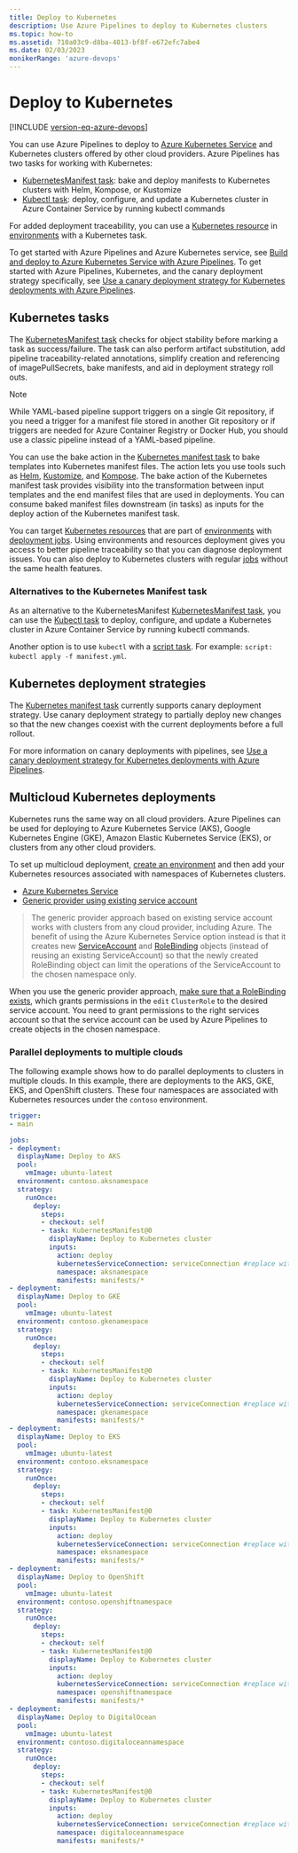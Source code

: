 ```yaml
---
title: Deploy to Kubernetes
description: Use Azure Pipelines to deploy to Kubernetes clusters
ms.topic: how-to
ms.assetid: 710a03c9-d8ba-4013-bf8f-e672efc7abe4
ms.date: 02/03/2023
monikerRange: 'azure-devops'
---
```


# Deploy to Kubernetes

[!INCLUDE [version-eq-azure-devops](../../../includes/version-eq-azure-devops.md)]

You can use Azure Pipelines to deploy to [Azure Kubernetes Service](/azure/aks/) and Kubernetes clusters offered by other cloud providers. Azure Pipelines has two tasks for working with Kubernetes:

* [KubernetesManifest task](/azure/devops/pipelines/tasks/reference/kubernetes-manifest-v0): bake and deploy manifests to Kubernetes clusters with Helm, Kompose, or Kustomize
* [Kubectl task](/azure/devops/pipelines/tasks/reference/kubernetes-v1): deploy, configure, and update a Kubernetes cluster in Azure Container Service by running kubectl commands

For added deployment traceability, you can use a [Kubernetes resource](../../process/environments-kubernetes.md) in [environments](../../process/environments.md) with a Kubernetes task. 

To get started with Azure Pipelines and Azure Kubernetes service, see [Build and deploy to Azure Kubernetes Service with Azure Pipelines](/azure/aks/devops-pipeline). To get started with Azure Pipelines, Kubernetes, and the canary deployment strategy specifically, see [Use a canary deployment strategy for Kubernetes deployments with Azure Pipelines](./canary-demo.md). 

## Kubernetes tasks

The [KubernetesManifest task](/azure/devops/pipelines/tasks/reference/kubernetes-manifest-v0) checks for object stability before marking a task as success/failure. The task can also perform artifact substitution, add pipeline traceability-related annotations, simplify creation and referencing of imagePullSecrets, bake manifests, and aid in deployment strategy roll outs.

> [!NOTE]
>  While YAML-based pipeline support triggers on a single Git repository, if you need a trigger for a manifest file stored in another Git repository or if triggers are needed for Azure Container Registry or Docker Hub, you should use a classic pipeline instead of a YAML-based pipeline.

You can use the bake action in the [Kubernetes manifest task](/azure/devops/pipelines/tasks/reference/kubernetes-manifest-v0) to bake templates into Kubernetes manifest files. The action lets you use tools such as [Helm](https://helm.sh), [Kustomize](https://github.com/kubernetes-sigs/kustomize), and [Kompose](https://github.com/kubernetes/kompose). The bake action of the Kubernetes manifest task provides visibility into the transformation between input templates and the end manifest files that are used in deployments.  You can consume baked manifest files downstream (in tasks) as inputs for the deploy action of the Kubernetes manifest task. 

You can target [Kubernetes resources](../../process/environments-kubernetes.md) that are part of [environments](../../process/environments.md) with [deployment jobs](../../process/deployment-jobs.md). Using environments and resources deployment gives you access to better pipeline traceability so that you can diagnose deployment issues. You can also deploy to Kubernetes clusters with regular [jobs](../../process/phases.md) without the same health features.

### Alternatives to the Kubernetes Manifest task

As an alternative to the KubernetesManifest [KubernetesManifest task](/azure/devops/pipelines/tasks/reference/kubernetes-manifest-v0), you can use the [Kubectl task](/azure/devops/pipelines/tasks/reference/kubernetes-v1) to deploy, configure, and update a Kubernetes cluster in Azure Container Service by running kubectl commands. 

Another option is to use `kubectl` with a [script task](../../scripts/cross-platform-scripting.md). For example: ```script: kubectl apply -f manifest.yml```. 

## Kubernetes deployment strategies

The [Kubernetes manifest task](/azure/devops/pipelines/tasks/reference/kubernetes-manifest-v0) currently supports canary deployment strategy. Use canary deployment strategy to partially deploy new changes so that the new changes coexist with the current deployments before  a full rollout. 

For more information on canary deployments with pipelines, see [Use a canary deployment strategy for Kubernetes deployments with Azure Pipelines](./canary-demo.md). 

## Multicloud Kubernetes deployments

Kubernetes runs the same way on all cloud providers. Azure Pipelines can be used for deploying to Azure Kubernetes Service (AKS), Google Kubernetes Engine (GKE), Amazon Elastic Kubernetes Service (EKS), or clusters from any other cloud providers.

To set up multicloud deployment, [create an environment](../../process/environments.md#creation) and then add your Kubernetes resources associated with namespaces of Kubernetes clusters. 

* [Azure Kubernetes Service](../../process/environments-kubernetes.md#use-azure-kubernetes-service)
* [Generic provider using existing service account](../../process/environments-kubernetes.md#use-an-existing-service-account)

> The generic provider approach based on existing service account works with clusters from any cloud provider, including Azure. The benefit of using the Azure Kubernetes Service option instead is that it creates new [ServiceAccount](https://kubernetes.io/docs/tasks/configure-pod-container/configure-service-account/) and [RoleBinding](https://kubernetes.io/docs/reference/access-authn-authz/rbac/#service-account-permissions) objects (instead of reusing an existing ServiceAccount) so that the newly created RoleBinding object can limit the operations of the ServiceAccount to the chosen namespace only.

When you use the generic provider approach, [make sure that a RoleBinding exists](https://kubernetes.io/docs/reference/access-authn-authz/rbac/#kubectl-create-rolebinding), which grants permissions in the `edit` `ClusterRole` to the desired service account. You need to grant permissions to the right services account so that the service account can be used by Azure Pipelines to create objects in the chosen namespace.

### Parallel deployments to multiple clouds

The following example shows how to do parallel deployments to clusters in multiple clouds. In this example, there are deployments to the AKS, GKE, EKS, and OpenShift clusters. These four namespaces are associated with Kubernetes resources under the `contoso` environment. 

```YAML
trigger:
- main

jobs:
- deployment:
  displayName: Deploy to AKS
  pool:
    vmImage: ubuntu-latest
  environment: contoso.aksnamespace
  strategy:
    runOnce:
      deploy:
        steps:
        - checkout: self
        - task: KubernetesManifest@0
          displayName: Deploy to Kubernetes cluster
          inputs:
            action: deploy
            kubernetesServiceConnection: serviceConnection #replace with your service connection
            namespace: aksnamespace
            manifests: manifests/*
- deployment:
  displayName: Deploy to GKE
  pool:
    vmImage: ubuntu-latest
  environment: contoso.gkenamespace
  strategy:
    runOnce:
      deploy:
        steps:
        - checkout: self
        - task: KubernetesManifest@0
          displayName: Deploy to Kubernetes cluster
          inputs:
            action: deploy
            kubernetesServiceConnection: serviceConnection #replace with your service connection
            namespace: gkenamespace
            manifests: manifests/*
- deployment:
  displayName: Deploy to EKS
  pool:
    vmImage: ubuntu-latest
  environment: contoso.eksnamespace
  strategy:
    runOnce:
      deploy:
        steps:
        - checkout: self
        - task: KubernetesManifest@0
          displayName: Deploy to Kubernetes cluster
          inputs:
            action: deploy
            kubernetesServiceConnection: serviceConnection #replace with your service connection
            namespace: eksnamespace
            manifests: manifests/*
- deployment:
  displayName: Deploy to OpenShift
  pool:
    vmImage: ubuntu-latest
  environment: contoso.openshiftnamespace
  strategy:
    runOnce:
      deploy:
        steps:
        - checkout: self
        - task: KubernetesManifest@0
          displayName: Deploy to Kubernetes cluster
          inputs:
            action: deploy
            kubernetesServiceConnection: serviceConnection #replace with your service connection
            namespace: openshiftnamespace
            manifests: manifests/*
- deployment:
  displayName: Deploy to DigitalOcean
  pool:
    vmImage: ubuntu-latest
  environment: contoso.digitaloceannamespace
  strategy:
    runOnce:
      deploy:
        steps:
        - checkout: self
        - task: KubernetesManifest@0
          displayName: Deploy to Kubernetes cluster
          inputs:
            action: deploy
            kubernetesServiceConnection: serviceConnection #replace with your service connection
            namespace: digitaloceannamespace
            manifests: manifests/*
```
